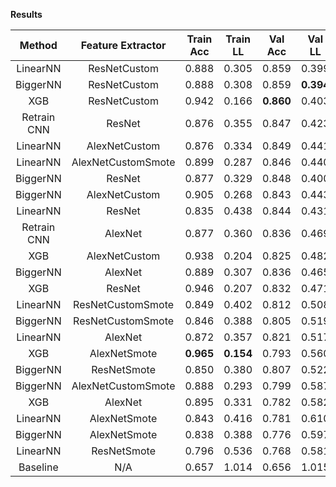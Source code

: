 **Results**

| Method      | Feature Extractor  | Train Acc | Train LL  |  Val Acc  |   Val LL  |  Test Acc | Test Loss |
| :---------: | :----------------: | :-------: | :-------: | :-------: | :-------: | :-------: | :-------: |
| LinearNN    | ResNetCustom       |   0.888   |   0.305   |   0.859   |   0.399   |   0.851   | **0.400** |
| BiggerNN    | ResNetCustom       |   0.888   |   0.308   |   0.859   | **0.394** |   0.847   |   0.402   |
| XGB         | ResNetCustom       |   0.942   |   0.166   | **0.860** |   0.403   | **0.852** |   0.402   |
| Retrain CNN | ResNet             |   0.876   |   0.355   |   0.847   |   0.423   |   0.839   |   0.432   |
| LinearNN    | AlexNetCustom      |   0.876   |   0.334   |   0.849   |   0.441   |   0.842   |   0.433   |
| LinearNN    | AlexNetCustomSmote |   0.899   |   0.287   |   0.846   |   0.440   |   0.842   |   0.435   |
| BiggerNN    | ResNet             |   0.877   |   0.329   |   0.848   |   0.400   |   0.831   |   0.437   |
| BiggerNN    | AlexNetCustom      |   0.905   |   0.268   |   0.843   |   0.443   |   0.836   |   0.441   |
| LinearNN    | ResNet             |   0.835   |   0.438   |   0.844   |   0.431   |   0.820   |   0.465   |
| Retrain CNN | AlexNet            |   0.877   |   0.360   |   0.836   |   0.469   |   0.827   |   0.467   |
| XGB         | AlexNetCustom      |   0.938   |   0.204   |   0.825   |   0.482   |   0.829   |   0.471   |
| BiggerNN    | AlexNet            |   0.889   |   0.307   |   0.836   |   0.465   |   0.823   |   0.484   |
| XGB         | ResNet             |   0.946   |   0.207   |   0.832   |   0.471   |   0.806   |   0.491   |
| LinearNN    | ResNetCustomSmote  |   0.849   |   0.402   |   0.812   |   0.508   |   0.795   |   0.518   |
| BiggerNN    | ResNetCustomSmote  |   0.846   |   0.388   |   0.805   |   0.519   |   0.795   |   0.529   |
| LinearNN    | AlexNet            |   0.872   |   0.357   |   0.821   |   0.517   |   0.793   |   0.552   |
| XGB         | AlexNetSmote       | **0.965** | **0.154** |   0.793   |   0.560   |   0.774   |   0.582   |
| BiggerNN    | ResNetSmote        |   0.850   |   0.380   |   0.807   |   0.522   |   0.793   |   0.582   |
| BiggerNN    | AlexNetCustomSmote |   0.888   |   0.293   |   0.799   |   0.587   |   0.800   |   0.591   |
| XGB         | AlexNet            |   0.895   |   0.331   |   0.782   |   0.582   |   0.757   |   0.605   |
| LinearNN    | AlexNetSmote       |   0.843   |   0.416   |   0.781   |   0.610   |   0.768   |   0.625   |
| BiggerNN    | AlexNetSmote       |   0.838   |   0.388   |   0.776   |   0.597   |   0.770   |   0.631   |
| LinearNN    | ResNetSmote        |   0.796   |   0.536   |   0.768   |   0.581   |   0.759   |   0.638   |
| Baseline    | N/A                |   0.657   |   1.014   |   0.656   |   1.015   |   0.660   |   1.005   |
